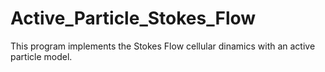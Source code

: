 # Active_Particle_Stokes_Flow
This program implements the Stokes Flow cellular dinamics with an active particle model. 
